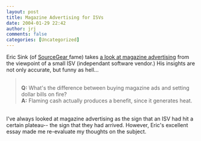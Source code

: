 ```yaml
---
layout: post
title: Magazine Advertising for ISVs
date: 2004-01-29 22:42
author: jrj
comments: false
categories: [Uncategorized]
---
```

Eric Sink (of <a href="http://www.sourcegear.com" target="_blank">SourceGear </a>fame) takes <a href="http://software.ericsink.com/Magazine_Advertising.html" target="_blank">a look at magazine advertising</a> from the viewpoint of a small ISV (independant software vendor.) His insights are not only accurate, but funny as hell...
<br /><blockquote>
<br />**Q:**  What's the difference between buying magazine ads and setting dollar bills on fire?
<br />**A:**  Flaming cash actually produces a benefit, since it generates heat.
<br /></blockquote>
<br />I've always looked at magazine advertising as the sign that an ISV had hit a certain plateau-- the sign that they had arrived. However, Eric's excellent essay made me re-evaluate my thoughts on the subject.
